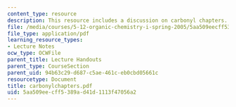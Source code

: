 ```yaml
---
content_type: resource
description: This resource includes a discussion on carbonyl chapters.
file: /media/courses/5-12-organic-chemistry-i-spring-2005/5aa509eecff5389ad41d1113f47056a2_carbonylchapters.pdf
file_type: application/pdf
learning_resource_types:
- Lecture Notes
ocw_type: OCWFile
parent_title: Lecture Handouts
parent_type: CourseSection
parent_uid: 94b63c29-d687-c5ae-461c-eb0cbd05661c
resourcetype: Document
title: carbonylchapters.pdf
uid: 5aa509ee-cff5-389a-d41d-1113f47056a2
---
```

